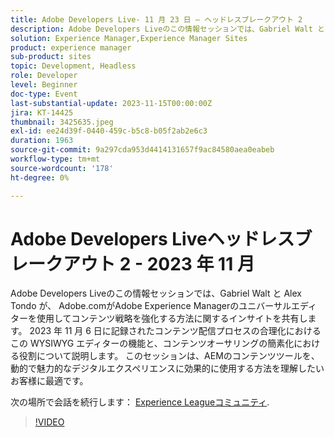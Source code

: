 ```yaml
---
title: Adobe Developers Live- 11 月 23 日 — ヘッドレスブレークアウト 2
description: Adobe Developers Liveのこの情報セッションでは、Gabriel Walt と Alex Tondo が、 Adobe.comがAdobe Experience Managerのユニバーサルエディターを使用してコンテンツ戦略を強化する方法に関するインサイトを共有します。 2023 年 11 月 6 日に記録されたコンテンツ配信プロセスの合理化におけるこの WYSIWYG エディターの機能と、コンテンツオーサリングの簡素化における役割について説明します。 このセッションは、AEMのコンテンツツールを、動的で魅力的なデジタルエクスペリエンスに効果的に使用する方法を理解したいお客様に最適です。
solution: Experience Manager,Experience Manager Sites
product: experience manager
sub-product: sites
topic: Development, Headless
role: Developer
level: Beginner
doc-type: Event
last-substantial-update: 2023-11-15T00:00:00Z
jira: KT-14425
thumbnail: 3425635.jpeg
exl-id: ee24d39f-0440-459c-b5c8-b05f2ab2e6c3
duration: 1963
source-git-commit: 9a297cda953d4414131657f9ac84580aea0eabeb
workflow-type: tm+mt
source-wordcount: '178'
ht-degree: 0%

---
```


# Adobe Developers Liveヘッドレスブレークアウト 2 - 2023 年 11 月

Adobe Developers Liveのこの情報セッションでは、Gabriel Walt と Alex Tondo が、 Adobe.comがAdobe Experience Managerのユニバーサルエディターを使用してコンテンツ戦略を強化する方法に関するインサイトを共有します。 2023 年 11 月 6 日に記録されたコンテンツ配信プロセスの合理化におけるこの WYSIWYG エディターの機能と、コンテンツオーサリングの簡素化における役割について説明します。 このセッションは、AEMのコンテンツツールを、動的で魅力的なデジタルエクスペリエンスに効果的に使用する方法を理解したいお客様に最適です。

次の場所で会話を続行します： [Experience Leagueコミュニティ](https://adobe.ly/46ELi7X).

>[!VIDEO](https://video.tv.adobe.com/v/3425635/?learn=on)
